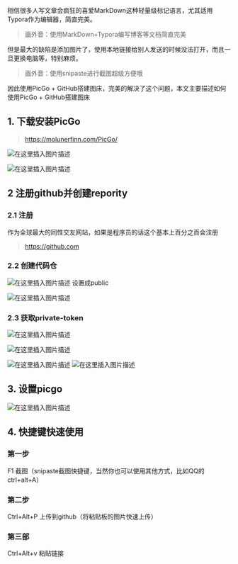 相信很多人写文章会疯狂的喜爱MarkDown这种轻量级标记语言，尤其适用Typora作为编辑器，简直完美。

> 画外音：使用MarkDown+Typora编写博客等文档简直完美

但是最大的缺陷是添加图片了，使用本地链接给别人发送的时候没法打开，而且一旦更换电脑等，特别麻烦。

> 画外音：使用snipaste进行截图超级方便哦

因此使用PicGo + GitHub搭建图床，完美的解决了这个问题，本文主要描述如何使用PicGo + GitHub搭建图床

## 1. 下载安装PicGo

> https://molunerfinn.com/PicGo/

![在这里插入图片描述](https://img-blog.csdnimg.cn/20200322223029104.png?x-oss-process=image/watermark,type_ZmFuZ3poZW5naGVpdGk,shadow_10,text_aHR0cHM6Ly9ibG9nLmNzZG4ubmV0L2tvbmdtaW5neGlhb3hpYW8=,size_16,color_FFFFFF,t_70)

![在这里插入图片描述](https://img-blog.csdnimg.cn/20200322223045131.png?x-oss-process=image/watermark,type_ZmFuZ3poZW5naGVpdGk,shadow_10,text_aHR0cHM6Ly9ibG9nLmNzZG4ubmV0L2tvbmdtaW5neGlhb3hpYW8=,size_16,color_FFFFFF,t_70)

## 2 注册github并创建repority

###  2.1 注册

作为全球最大的同性交友网站，如果是程序员的话这个基本上百分之百会注册

> https://github.com

### 2.2 创建代码仓

![在这里插入图片描述](https://img-blog.csdnimg.cn/20200322223231882.png?x-oss-process=image/watermark,type_ZmFuZ3poZW5naGVpdGk,shadow_10,text_aHR0cHM6Ly9ibG9nLmNzZG4ubmV0L2tvbmdtaW5neGlhb3hpYW8=,size_16,color_FFFFFF,t_70)
设置成public

![在这里插入图片描述](https://img-blog.csdnimg.cn/20200322223332727.png?x-oss-process=image/watermark,type_ZmFuZ3poZW5naGVpdGk,shadow_10,text_aHR0cHM6Ly9ibG9nLmNzZG4ubmV0L2tvbmdtaW5neGlhb3hpYW8=,size_16,color_FFFFFF,t_70)
### 2.3 获取private-token

![在这里插入图片描述](https://img-blog.csdnimg.cn/20200322223559629.png?x-oss-process=image/watermark,type_ZmFuZ3poZW5naGVpdGk,shadow_10,text_aHR0cHM6Ly9ibG9nLmNzZG4ubmV0L2tvbmdtaW5neGlhb3hpYW8=,size_16,color_FFFFFF,t_70)

![在这里插入图片描述](https://img-blog.csdnimg.cn/20200322223643944.png?x-oss-process=image/watermark,type_ZmFuZ3poZW5naGVpdGk,shadow_10,text_aHR0cHM6Ly9ibG9nLmNzZG4ubmV0L2tvbmdtaW5neGlhb3hpYW8=,size_16,color_FFFFFF,t_70)

![在这里插入图片描述](https://img-blog.csdnimg.cn/20200322223719349.png?x-oss-process=image/watermark,type_ZmFuZ3poZW5naGVpdGk,shadow_10,text_aHR0cHM6Ly9ibG9nLmNzZG4ubmV0L2tvbmdtaW5neGlhb3hpYW8=,size_16,color_FFFFFF,t_70)
![在这里插入图片描述](https://img-blog.csdnimg.cn/20200322223838653.png?x-oss-process=image/watermark,type_ZmFuZ3poZW5naGVpdGk,shadow_10,text_aHR0cHM6Ly9ibG9nLmNzZG4ubmV0L2tvbmdtaW5neGlhb3hpYW8=,size_16,color_FFFFFF,t_70)
## 3. 设置picgo
![在这里插入图片描述](https://img-blog.csdnimg.cn/20200322224112965.png?x-oss-process=image/watermark,type_ZmFuZ3poZW5naGVpdGk,shadow_10,text_aHR0cHM6Ly9ibG9nLmNzZG4ubmV0L2tvbmdtaW5neGlhb3hpYW8=,size_16,color_FFFFFF,t_70)

## 4. 快捷键快速使用

### 第一步

F1 截图（snipaste截图快捷键，当然你也可以使用其他方式，比如QQ的ctrl+alt+A）

### 第二步

Ctrl+Alt+P 上传到github（将粘贴板的图片快速上传）

### 第三部
Ctrl+Alt+v 粘贴链接

